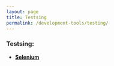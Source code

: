```yaml
---
layout: page
title: Testsing
permalink: /development-tools/testing/
---
```



### Testsing:

<ul>
    <li><strong><a href="/development-tools/testing/selenium/">Selenium</a></strong></li>
</ul>
